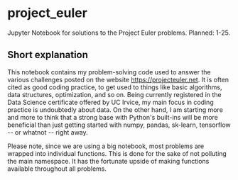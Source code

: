 # project_euler
Jupyter Notebook for solutions to the Project Euler problems. Planned: 1-25.

## Short explanation
This notebook contains my problem-solving code used to answer the various challenges posted on the website https://projecteuler.net. It is often cited as good coding practice, to get used to things like basic algorithms, data structures, optimization, and so on. Being currently registered in the Data Science certificate offered by UC Irvice, my main focus in coding practice is undoubtedly about data. On the other hand, I am starting more and more to think that a strong base with Python's built-ins will be more beneficial than just getting started with numpy, pandas, sk-learn, tensorflow -- or whatnot -- right away.

Please note, since we are using a big notebook, most problems are wrapped into individual functions. This is done for the sake of not polluting the main namespace. It has the fortunate upside of making functions available throughout all problems.

